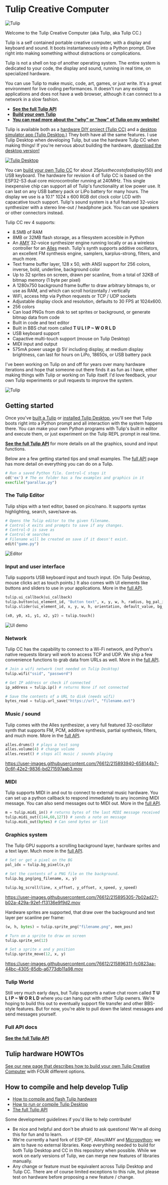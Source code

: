 # Tulip Creative Computer


![Tulip](https://raw.githubusercontent.com/bwhitman/tulipcc/main/docs/pics/flat_tiles.jpg)

Welcome to the Tulip Creative Computer (aka Tulip, aka Tulip CC.) 

Tulip is a self contained portable creative computer, with a display and keyboard and sound. It boots instantaneously into a Python prompt. Dive right into making something without distractions or complications. 

Tulip is not a shell on top of another operating system. The entire system is dedicated to your code, the display and sound, running in real time, on specialized hardware. 

You can use Tulip to make music, code, art, games, or just write. It's a great environment for live coding performances. It doesn't run any existing applications and does not have a web browser, although it can connect to a network in a slow fashion.

 * [**See the full Tulip API**](docs/tulip_api.md)
 * [**Build your own Tulip**](docs/tulip_build.md)
 * **[You can read more about the "why" or "how" of Tulip on my website!](https://notes.variogram.com/2023/02/14/tulip/)** 


Tulip is available both as a [hardware DIY project (Tulip CC)](docs/tulip_build.md) and a [desktop simulator app (Tulip Desktop.)](docs/tulip_desktop.md) They both have all the same features. I use Tulip Desktop when developing Tulip, but use the hardware Tulip CC when making things! If you're nervous about building the hardware, [download the desktop version!](docs/tulip_desktop.md)

[![Tulip Desktop](https://raw.githubusercontent.com/bwhitman/tulipcc/main/docs/pics/desktop.png)](docs/tulip_desktop.md)

You can [build your own Tulip CC](docs/tulip_build.md) for about $25 plus the cost of a display ($50) and USB keyboard. The hardware for revision 4 of Tulip CC is based on the ESP32-S3 dual core microcontroller running at 240MHz. This single inexpensive chip can support all of Tulip's functionality at low power use. It can last on any USB battery pack or LiPo battery for many hours. The display we use is a 10.1" 1024 x 600 RGB dot clock color LCD with capacative touch support. Tulip's sound system is a full featured 32-voice synthesizer with a stereo line-out / headphone jack. You can use speakers or other connectors instead.

Tulip CC rev 4 supports:
- 8.5MB of RAM
- 8MB or 32MB flash storage, as a filesystem accesible in Python
- An [AMY](https://github.com/bwhitman/amy) 32-voice synthesizer engine running locally or as a wireless controller for an [Alles](https://github.com/bwhitman/alles) mesh. Tulip's synth supports additive oscillators, an excellent FM synthesis engine, samplers, karplus-strong, filters, and much more. 
- Text frame buffer layer, 128 x 50, with ANSI support for 256 colors, inverse, bold, underline, background color
- Up to 32 sprites on screen, drawn per scanline, from a total of 32KB of bitmap memory (1 byte per pixel)
- A 1280x750 background frame buffer to draw arbitrary bitmaps to, or use as RAM, and which can scroll horizontally / vertically
- WiFi, access http via Python requests or TCP / UDP sockets 
- Adjustable display clock and resolution, defaults to 30 FPS at 1024x600.
- 256 colors
- Can load PNGs from disk to set sprites or background, or generate bitmap data from code
- Built in code and text editor
- Built in BBS chat room called **T U L I P ~ W O R L D**
- USB keyboard support
- Capactive multi-touch support (mouse on Tulip Desktop)
- MIDI input and output 
- 575mA power usage @ 5V including display, at medium display brightness, can last for hours on LiPo, 18650s, or USB battery pack 

I've been working on Tulip on and off for years over many hardware iterations and hope that someone out there finds it as fun as I have, either making things with Tulip or working on Tulip itself. I'd love feedback, your own Tulip experiments or pull requests to improve the system.

![Tulip](https://raw.githubusercontent.com/bwhitman/tulipcc/main/docs/pics/tulip4.png)


## Getting started

Once you've [built a Tulip](docs/tulip_build.md) or [installed Tulip Desktop](docs/tulip_desktop.md), you'll see that Tulip boots right into a Python prompt and all interaction with the system happens there. You can make your own Python programs with Tulip's built in editor and execute them, or just experiment on the Tulip REPL prompt in real time.

[**See the full Tulip API**](docs/tulip_api.md) for more details on all the graphics, sound and input functions.

Below are a few getting started tips and small examples. The [full API](docs/tulip_api.md) page has more detail on everything you can do on a Tulip.


```python
# Run a saved Python file. Control-C stops it
cd('ex') # The ex folder has a few examples and graphics in it
execfile("parallax.py")
```

### The Tulip Editor

Tulip ships with a text editor, based on pico/nano. It supports syntax highlighting, search, save/save-as. 

```python
# Opens the Tulip editor to the given filename. 
# Control-X exits and prompts to save if any changes. 
# Control-O is save as
# Control-W searches
# Filename will be created on save if it doesn't exist.
edit("game.py")
```

![Editor](https://raw.githubusercontent.com/bwhitman/tulipcc/main/docs/pics/editor.png)


### Input and user interface

Tulip supports USB keyboard input and touch input. (On Tulip Desktop, mouse clicks act as touch points.) It also comes with UI elements like buttons and sliders to use in your applications. More in the [full API](docs/tulip_api.md).

```python
tulip.ui_callback(ui_callback)
tulip.button(ui_element_id, "Button text", x, y, w, h, radius, bg_pal_idx, fg_pal_idx, filled)
tulip.slider(ui_element_id, x, y, w, h, orientation, default_value, bg_pal_idx, handle_pal_idx)

(x0, y0, x1, y1, x2, y2) = tulip.touch()
```

![UI demo](https://raw.githubusercontent.com/bwhitman/tulipcc/main/docs/pics/sliders.png)


### Network

Tulip CC has the capability to connect to a Wi-Fi network, and Python's native requests library will work to access TCP and UDP. We ship a few convenience functions to grab data from URLs as well. More in the [full API](docs/tulip_api.md).

```python
# Join a wifi network (not needed on Tulip Desktop)
tulip.wifi("ssid", "password")

# Get IP address or check if connected
ip_address = tulip.ip() # returns None if not connected

# Save the contents of a URL to disk (needs wifi)
bytes_read = tulip.url_save("https://url", "filename.ext")
```


### Music / sound

Tulip comes with the Alles synthesizer, a very full featured 32-oscillator synth that supports FM, PCM, additive synthesis, partial synthesis, filters, and much more. More in the [full API](docs/tulip_api.md).

```python
alles.drums() # plays a test song
alles.volume(4) # change volume
alles.reset() # stops all music / sounds playing
```

https://user-images.githubusercontent.com/76612/215893940-658144b7-0c6f-42e2-9836-bd271597aab3.mov


### MIDI

Tulip supports MIDI in and out to connect to external music hardware. You can set up a python callback to respond immediately to any incoming MIDI message. You can also send messages out to MIDI out. More in the [full API](docs/tulip_api.md).

```python
m = tulip.midi_in() # returns bytes of the last MIDI message received
tulip.midi_out((144,60,127)) # sends a note on message
tulip.midi_out(bytes) # Can send bytes or list
```

### Graphics system

The Tulip GPU supports a scrolling background layer, hardware sprites and a text layer. Much more in the [full API](docs/tulip_api.md).

```python
# Set or get a pixel on the BG
pal_idx = tulip.bg_pixel(x,y)

# Set the contents of a PNG file on the background.
tulip.bg_png(png_filename, x, y)

tulip.bg_scroll(line, x_offset, y_offset, x_speed, y_speed)
```

https://user-images.githubusercontent.com/76612/215895305-7b02ad27-b02a-429a-92ef-f13136e9f9d2.mov


Hardware sprites are supported, that draw over the background and text layer per scanline per frame:

```python
(w, h, bytes) = tulip.sprite_png("filename.png", mem_pos)

# Turn on a sprite to draw on screen
tulip.sprite_on(12)

# Set a sprite x and y position
tulip.sprite_move(12, x, y)
```

https://user-images.githubusercontent.com/76612/215896311-fc0823aa-44bc-4305-85db-a6773db11a98.mov


### Tulip World

Still very much early days, but Tulip supports a native chat room called **T U L I P ~ W O R L D** where you can hang out with other Tulip owners. We're hoping to build this out to eventually support file transfer and other BBS-style features. But for now, you're able to pull down the latest messages and send messages yourself. 

### Full API docs

[**See the full Tulip API**](docs/tulip_api.md)

## Tulip hardware HOWTOs

[See our new page that describes how to build your own Tulip Creative Computer](docs/tulip_build.md) with FOUR different options.

## How to compile and help develop Tulip

 * [How to compile and flash Tulip hardware](docs/tulip_flashing.md)
 * [How to run or compile Tulip Desktop](docs/tulip_desktop.md)
 * [The full Tulip API](docs/tulip_api.md)

Some development guidelines if you'd like to help contribute!

 * Be nice and helpful and don't be afraid to ask questions! We're all doing this for fun and to learn. 
 * We're currently a hard fork of ESP-IDF, Alles/AMY and [Micropython](https://github.com/bwhitman/tulipcc/issues/7); we aim to have no external libraries. Keep everything needed to build for both Tulip Desktop and CC in this repository when possible. While we work on early versions of Tulip, we can merge new features of libraries manually. 
 * Any change or feature must be equivalent across Tulip Desktop and Tulip CC. There are of course limited exceptions to this rule, but please test on hardware before proposing a new feature / change. 








